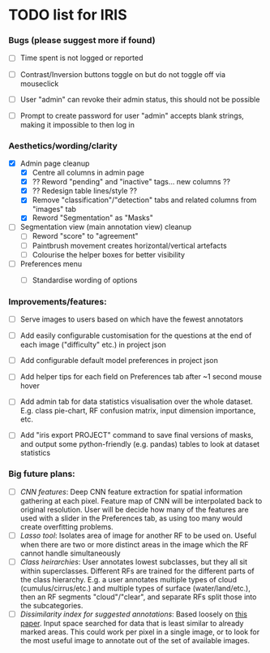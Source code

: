 # TODO list for IRIS

### Bugs (please suggest more if found)

- [ ] Time spent is not logged or reported
- [ ] Contrast/Inversion buttons toggle on but do not toggle off via mouseclick
- [ ] User "admin" can revoke their admin status, this should not be possible
- [ ] Prompt to create password for user "admin" accepts blank strings, making it impossible to then log in


### Aesthetics/wording/clarity

- [x] Admin page cleanup
  - [x] Centre all columns in admin page
  - [x] ?? Reword "pending" and "inactive" tags... new columns ??
  - [x] ?? Redesign table lines/style ??
  - [x] Remove "classification"/"detection" tabs and related columns from "images" tab
  - [x] Reword "Segmentation" as "Masks"
- [ ] Segmentation view (main annotation view) cleanup
  - [ ] Reword "score" to "agreement"
  - [ ] Paintbrush movement creates horizontal/vertical artefacts
  - [ ] Colourise the helper boxes for better visibility
- [ ] Preferences menu
  - [ ] Standardise wording of options


### Improvements/features:

- [ ] Serve images to users based on which have the fewest annotators
- [ ] Add easily configurable customisation for the questions at the end of each image ("difficulty" etc.) in project json
- [ ] Add configurable default model preferences in project json
- [ ] Add helper tips for each field on Preferences tab after ~1 second mouse hover
- [ ] Add admin tab for data statistics visualisation over the whole dataset. E.g. class pie-chart, RF confusion matrix, input dimension importance, etc.
- [ ] Add "iris export <options> PROJECT" command to save final versions of masks, and output some python-friendly (e.g. pandas) tables to look at dataset statistics


### Big future plans:

- [ ] *CNN features*: Deep CNN feature extraction for spatial information gathering at each pixel. Feature map of CNN will be interpolated back to original resolution. User will be decide how many of the features are used with a slider in the Preferences tab, as using too many would create overfitting problems.
- [ ] *Lasso tool*: Isolates area of image for another RF to be used on. Useful when there are two or more distinct areas in the image which the RF cannot handle simultaneously
- [ ] *Class heirarchies*: User annotates lowest subclasses, but they all sit within superclasses. Different RFs are trained for the different parts of the class hierarchy. E.g. a user annotates multiple types of cloud (cumulus/cirrus/etc.) and multiple types of surface (water/land/etc.), then an RF segments "cloud"/"clear", and separate RFs split those into the subcategories.
- [ ] *Dissimilarity index for suggested annotations*: Based loosely on [this paper](https://besjournals.onlinelibrary.wiley.com/doi/full/10.1111/2041-210X.13650). Input space searched for data that is least similar to already marked areas. This could work per pixel in a single image, or to look for the most useful image to annotate out of the set of available images.
